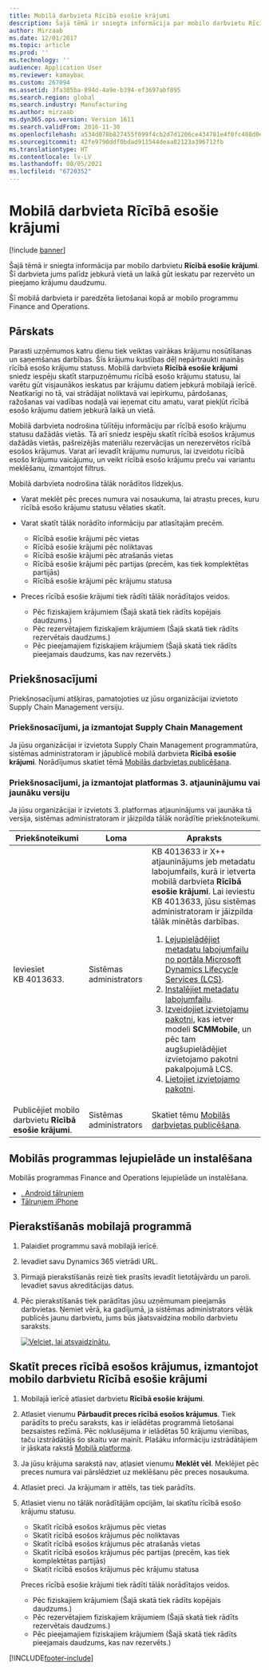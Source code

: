 ```yaml
---
title: Mobilā darbvieta Rīcībā esošie krājumi
description: Šajā tēmā ir sniegta informācija par mobilo darbvietu Rīcībā esošie krājumi. Šī darbvieta palīdz mobilajā ierīcē gūt ieskatu par rezervēto un pieejamo krājumu daudzumu jebkurā vietā un laikā.
author: Mirzaab
ms.date: 12/01/2017
ms.topic: article
ms.prod: ''
ms.technology: ''
audience: Application User
ms.reviewer: kamaybac
ms.custom: 267094
ms.assetid: 3fa385ba-894d-4a9e-b394-ef3697abf895
ms.search.region: global
ms.search.industry: Manufacturing
ms.author: mirzaab
ms.dyn365.ops.version: Version 1611
ms.search.validFrom: 2016-11-30
ms.openlocfilehash: a534d078b827455f099f4cb2d7d1206ce434781e4f0fc408d0ee2d2c7f153509
ms.sourcegitcommit: 42fe9790ddf0bdad911544deaa82123a396712fb
ms.translationtype: HT
ms.contentlocale: lv-LV
ms.lasthandoff: 08/05/2021
ms.locfileid: "6720352"
---
```

# <a name="inventory-on-hand-mobile-workspace"></a>Mobilā darbvieta Rīcībā esošie krājumi

[!include [banner](../includes/banner.md)]

Šajā tēmā ir sniegta informācija par mobilo darbvietu **Rīcībā esošie krājumi**. Šī darbvieta jums palīdz jebkurā vietā un laikā gūt ieskatu par rezervēto un pieejamo krājumu daudzumu.

Šī mobilā darbvieta ir paredzēta lietošanai kopā ar mobilo programmu Finance and Operations.

## <a name="overview"></a>Pārskats
Parasti uzņēmumos katru dienu tiek veiktas vairākas krājumu nosūtīšanas un saņemšanas darbības. Šīs krājumu kustības dēļ nepārtraukti mainās rīcībā esošo krājumu statuss. Mobilā darbvieta **Rīcībā esošie krājumi** sniedz iespēju skatīt starpuzņēmumu rīcībā esošo krājumu statusu, lai varētu gūt visjaunākos ieskatus par krājumu datiem jebkurā mobilajā ierīcē. Neatkarīgi no tā, vai strādājat noliktavā vai iepirkumu, pārdošanas, ražošanas vai vadības nodaļā vai ieņemat citu amatu, varat piekļūt rīcībā esošo krājumu datiem jebkurā laikā un vietā. 

Mobilā darbvieta nodrošina tūlītēju informāciju par rīcībā esošo krājumu statusu dažādās vietās. Tā arī sniedz iespēju skatīt rīcībā esošos krājumus dažādās vietās, pašreizējās materiālu rezervācijas un nerezervētos rīcībā esošos krājumus. Varat arī ievadīt krājumu numurus, lai izveidotu rīcībā esošo krājumu vaicājumu, un veikt rīcībā esošo krājumu preču vai variantu meklēšanu, izmantojot filtrus. 

Mobilā darbvieta nodrošina tālāk norādītos līdzekļus.

-   Varat meklēt pēc preces numura vai nosaukuma, lai atrastu preces, kuru rīcībā esošo krājumu statusu vēlaties skatīt.
-   Varat skatīt tālāk norādīto informāciju par atlasītajām precēm.

    -   Rīcībā esošie krājumi pēc vietas
    -   Rīcībā esošie krājumi pēc noliktavas
    -   Rīcībā esošie krājumi pēc atrašanās vietas
    -   Rīcībā esošie krājumi pēc partijas (precēm, kas tiek komplektētas partijās)
    -   Rīcībā esošie krājumi pēc krājumu statusa
    
-   Preces rīcībā esošie krājumi tiek rādīti tālāk norādītajos veidos.

    -   Pēc fiziskajiem krājumiem (Šajā skatā tiek rādīts kopējais daudzums.)
    -   Pēc rezervētajiem fiziskajiem krājumiem (Šajā skatā tiek rādīts rezervētais daudzums.)
    -   Pēc pieejamajiem fiziskajiem krājumiem (Šajā skatā tiek rādīts pieejamais daudzums, kas nav rezervēts.)

## <a name="prerequisites"></a>Priekšnosacījumi
Priekšnosacījumi atšķiras, pamatojoties uz jūsu organizācijai izvietoto Supply Chain Management versiju.

### <a name="prerequisites-if-you-use-supply-chain-management"></a>Priekšnosacījumi, ja izmantojat Supply Chain Management
Ja jūsu organizācijai ir izvietota Supply Chain Management programmatūra, sistēmas administratoram ir jāpublicē mobilā darbvieta **Rīcībā esošie krājumi**. Norādījumus skatiet tēmā [Mobilās darbvietas publicēšana](../../fin-ops-core/dev-itpro/mobile-apps/publish-mobile-workspace.md).

### <a name="prerequisites-if-you-use-platform-update-3-or-later"></a>Priekšnosacījumi, ja izmantojat platformas 3. atjauninājumu vai jaunāku versiju 
Ja jūsu organizācijai ir izvietots 3. platformas atjauninājums vai jaunāka tā versija, sistēmas administratoram ir jāizpilda tālāk norādītie priekšnoteikumi. 

<table>
<thead>
<tr class="header">
<th>Priekšnoteikumi</th>
<th>Loma</th>
<th>Apraksts</th>
</tr>
</thead>
<tbody>
<tr class="odd">
<td>Ieviesiet KB 4013633.</td>
<td>Sistēmas administrators</td>

<td>KB 4013633 ir X++ atjauninājums jeb metadatu labojumfails, kurā ir ietverta mobilā darbvieta <strong>Rīcībā esošie krājumi</strong>. Lai ieviestu KB 4013633, jūsu sistēmas administratoram ir jāizpilda tālāk minētās darbības.
<ol>
<li><a href="/dynamics365/fin-ops-core/dev-itpro/migration-upgrade/download-hotfix-lcs">Lejupielādējiet metadatu labojumfailu no portāla Microsoft Dynamics Lifecycle Services (LCS)</a>.</li>
<li><a href="/dynamics365/fin-ops-core/dev-itpro/migration-upgrade/install-metadata-hotfix-package">Instalējiet metadatu labojumfailu</a>.</li>
<li><a href="/dynamics365/fin-ops-core/dev-itpro/deployment/create-apply-deployable-package">Izveidojiet izvietojamu pakotni,</a> kas ietver modeli <strong>SCMMobile</strong>, un pēc tam augšupielādējiet izvietojamo pakotni pakalpojumā LCS.</li>
<li><a href="/dynamics365/fin-ops-core/dev-itpro/deployment/apply-deployable-package-system">Lietojiet izvietojamo pakotni</a>.</li>

</ol></td>
</tr>
<tr class="even">
<td>Publicējiet mobilo darbvietu <strong>Rīcībā esošie krājumi</strong>.</td>
<td>Sistēmas administrators</td>
<td>Skatiet tēmu <a href="/dynamics365/fin-ops-core/dev-itpro/mobile-apps/publish-mobile-workspace">Mobilās darbvietas publicēšana</a>.</td>
</tr>
</tbody>
</table>

## <a name="download-and-install-the-mobile-app"></a>Mobilās programmas lejupielāde un instalēšana

Mobilās programmas Finance and Operations lejupielāde un instalēšana.

-   [. Android tālruņiem](https://go.microsoft.com/fwlink/?linkid=850662)
-   [Tālruņiem iPhone](https://go.microsoft.com/fwlink/?linkid=850663)

## <a name="sign-in-to-the-mobile-app"></a>Pierakstīšanās mobilajā programmā

1.  Palaidiet programmu savā mobilajā ierīcē.
2.  Ievadiet savu Dynamics 365 vietrādi URL.
3.  Pirmajā pierakstīšanās reizē tiek prasīts ievadīt lietotājvārdu un paroli. Ievadiet savus akreditācijas datus.
4.  Pēc pierakstīšanās tiek parādītas jūsu uzņēmumam pieejamās darbvietas. Ņemiet vērā, ka gadījumā, ja sistēmas administrators vēlāk publicēs jaunu darbvietu, jums būs jāatsvaidzina mobilo darbvietu saraksts.

    [![Velciet, lai atsvaidzinātu.](./media/pull-to-refresh-list-of-workspaces-183x300.png)](./media/pull-to-refresh-list-of-workspaces.png)

## <a name="view-the-on-hand-inventory-for-a-product-by-using-the-inventory-on-hand-mobile-workspace"></a>Skatīt preces rīcībā esošos krājumus, izmantojot mobilo darbvietu Rīcībā esošie krājumi

1.  Mobilajā ierīcē atlasiet darbvietu **Rīcībā esošie krājumi**.

2.  Atlasiet vienumu **Pārbaudīt preces rīcībā esošos krājumus**. Tiek parādīts to preču saraksts, kas ir ielādētas programmā lietošanai bezsaistes režīmā. Pēc noklusējuma ir ielādētas 50 krājumu vienības, taču izstrādātājs šo skaitu var mainīt. Plašāku informāciju izstrādātājiem ir jāskata rakstā [Mobilā platforma](../../fin-ops-core/dev-itpro/mobile-apps/platform/mobile-platform-home-page.md).
3.  Ja jūsu krājuma sarakstā nav, atlasiet vienumu **Meklēt vēl**. Meklējiet pēc preces numura vai pārslēdziet uz meklēšanu pēc preces nosaukuma.

4.  Atlasiet preci. Ja krājumam ir attēls, tas tiek parādīts.
5.  Atlasiet vienu no tālāk norādītājām opcijām, lai skatītu rīcībā esošo krājumu statusu.

    -   Skatīt rīcībā esošos krājumus pēc vietas
    -   Skatīt rīcībā esošos krājumus pēc noliktavas
    -   Skatīt rīcībā esošos krājumus pēc atrašanās vietas
    -   Skatīt rīcībā esošos krājumus pēc partijas (precēm, kas tiek komplektētas partijās)
    -   Skatīt rīcībā esošos krājumus pēc krājumu statusa

    Preces rīcībā esošie krājumi tiek rādīti tālāk norādītajos veidos.
    -   Pēc fiziskajiem krājumiem (Šajā skatā tiek rādīts kopējais daudzums.)
    -   Pēc rezervētajiem fiziskajiem krājumiem (Šajā skatā tiek rādīts rezervētais daudzums.)
    -   Pēc pieejamajiem fiziskajiem krājumiem (Šajā skatā tiek rādīts pieejamais daudzums, kas nav rezervēts.)


[!INCLUDE[footer-include](../../includes/footer-banner.md)]